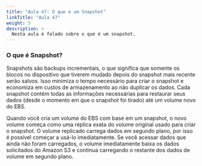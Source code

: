 ```yaml
---
title: "Aula 47: O que é um Snapshot"
linkTitle: "Aula 47"
weight: 5
description: >
  Nesta aula é falado sobre o que é um snapshot.
---
```


### **O que é Snapshot?**

Snapshots são backups incrementais, o que significa que somente os blocos no dispositivo que tiverem mudado depois do snapshot mais recente serão salvos. Isso minimiza o tempo necessário para criar o snapshot e economiza em custos de armazenamento ao não duplicar os dados. Cada snapshot contém todas as informações necessárias para restaurar seus dados (desde o momento em que o snapshot foi tirado) até um volume novo do EBS.

Quando você cria um volume do EBS com base em um snapshot, o novo volume começa como uma réplica exata do volume original usado para criar o snapshot. O volume replicado carrega dados em segundo plano, por isso é possível começar a usá-lo imediatamente. Se você acessar dados que ainda não foram carregados, o volume imediatamente baixa os dados solicitados do Amazon S3 e continua carregando o restante dos dados de volume em segundo plano.
